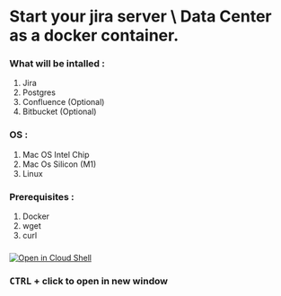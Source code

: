 # Start your jira server \ Data Center as a docker container.

### What will be intalled :

1. Jira
2. Postgres
3. Confluence (Optional)
4. Bitbucket (Optional)

### OS :

1. Mac OS Intel Chip
2. Mac Os Silicon (M1)
3. Linux


### Prerequisites :

1. Docker
2. wget
3. curl


### 


[![Open in Cloud Shell](https://gstatic.com/cloudssh/images/open-btn.svg)](https://console.cloud.google.com/cloudshell/editor?cloudshell_git_repo=https://github.com/Shachar297/docker-compose-Jira)
### **<kbd>CTRL</kbd> + click to open in new window**  

